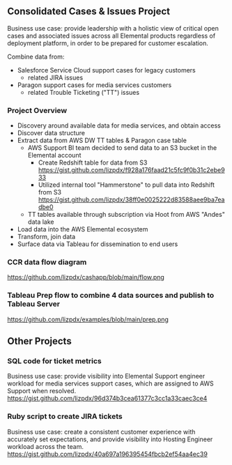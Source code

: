 
## Consolidated Cases & Issues Project ##

Business use case: provide leadership with a holistic view of critical open cases and associated issues across all Elemental products regardless of deployment platform, in order to be prepared for customer escalation.

Combine data from:

* Salesforce Service Cloud support cases for legacy customers
  * related JIRA issues 
* Paragon support cases for media services customers
  * related Trouble Ticketing ("TT") issues

### Project Overview ###

* Discovery around available data for media services, and obtain access
* Discover data structure
* Extract data from AWS DW TT tables & Paragon case table 
  * AWS Support BI team decided to send data to an S3 bucket in the Elemental account
    * Create Redshift table for data from S3 https://gist.github.com/lizpdx/f928a176faad21c5fc9f0b31c2ebe933
    * Utilized internal tool "Hammerstone" to pull data into Redshift from S3 https://gist.github.com/lizpdx/38ff0e0025222d83588aee9ba7eadbe0
  * TT tables available through subscription via Hoot from AWS "Andes" data lake
* Load data into the AWS Elemental ecosystem
* Transform, join data
* Surface data via Tableau for dissemination to end users


### CCR data flow diagram ###
https://github.com/lizpdx/cashapp/blob/main/flow.png


### Tableau Prep flow to combine 4 data sources and publish to Tableau Server ###
https://github.com/lizpdx/examples/blob/main/prep.png


## Other Projects ## 

### SQL code for ticket metrics ###
Business use case: provide visibility into Elemental Support engineer workload for media services support cases, which are assigned to AWS Support when resolved.
https://gist.github.com/lizpdx/96d374b3cea61377c3cc1a33caec3ce4

### Ruby script to create JIRA tickets ###
Business use case: create a consistent customer experience with accurately set expectations, and provide visibility into Hosting Engineer workload across the team.
https://gist.github.com/lizpdx/40a697a196395454fbcb2ef54aa4ec39
